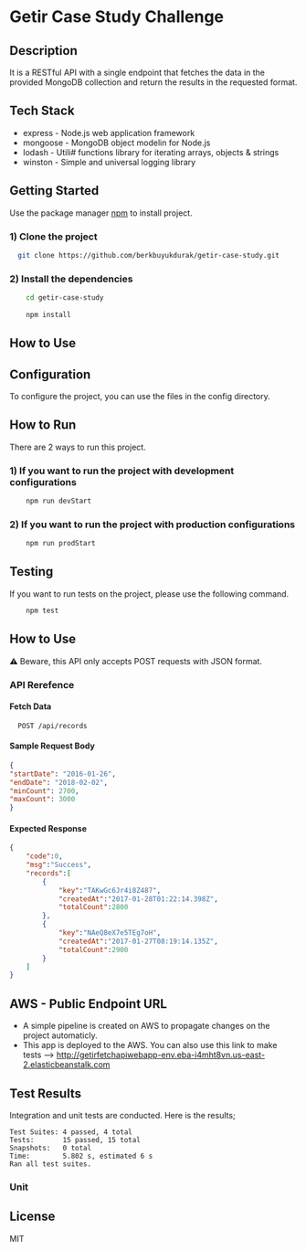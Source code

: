 # Getir Case Study Challenge

## Description

It is a RESTful API with a single endpoint that fetches the data in the provided MongoDB collection and return the results in the requested format.

## Tech Stack

* express - Node.js web application framework
* mongoose - MongoDB object modelin for Node.js
* lodash - Utili# functions library for iterating arrays, objects & strings
* winston - Simple and universal logging library

## Getting Started

Use the package manager [npm](https://www.npmjs.com/) to install project.

### 1) Clone the project

```bash
  git clone https://github.com/berkbuyukdurak/getir-case-study.git
```

### 2) Install the dependencies

```bash
    cd getir-case-study
    
    npm install
```

## How to Use

## Configuration

To configure the project, you can use the files in the config directory.

## How to Run

There are 2 ways to run this project.

### 1) If you want to run the project with development configurations

```bash
    npm run devStart
```

### 2) If you want to run the project with production configurations

```bash
    npm run prodStart
```

## Testing

If you want to run tests on the project, please use the following command.

```bash
    npm test
```
## How to Use

:warning: Beware, this API only accepts POST requests with JSON format.

### API Rerefence
#### Fetch Data

```
  POST /api/records
```

#### Sample Request Body

```json
{
"startDate": "2016-01-26",
"endDate": "2018-02-02",
"minCount": 2700,
"maxCount": 3000
}
```

#### Expected Response

```json
{
    "code":0,
    "msg":"Success",
    "records":[
        {
            "key":"TAKwGc6Jr4i8Z487",
            "createdAt":"2017-01-28T01:22:14.398Z",
            "totalCount":2800
        },
        {
            "key":"NAeQ8eX7e5TEg7oH",
            "createdAt":"2017-01-27T08:19:14.135Z",
            "totalCount":2900
        }
    ]
}
```

## AWS - Public Endpoint URL
* A simple pipeline is created on AWS to propagate changes on the project automaticly.
* This app is deployed to the AWS. You can also use this link to make tests --> http://getirfetchapiwebapp-env.eba-i4mht8vn.us-east-2.elasticbeanstalk.com

## Test Results

Integration and unit tests are conducted. Here is the results;

```
Test Suites: 4 passed, 4 total
Tests:       15 passed, 15 total
Snapshots:   0 total
Time:        5.802 s, estimated 6 s
Ran all test suites.
```

### Unit

## License

MIT